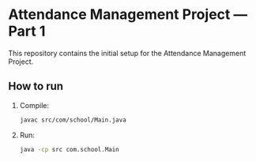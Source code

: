 # Attendance Management Project — Part 1

This repository contains the initial setup for the Attendance Management Project.

## How to run
1. Compile:
   ```bash
   javac src/com/school/Main.java

2. Run:
   ```bash
   java -cp src com.school.Main


